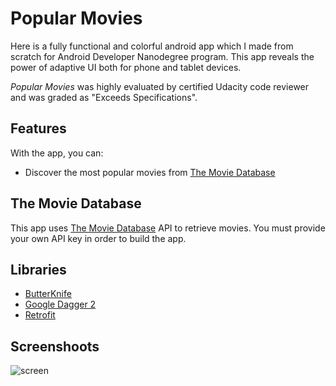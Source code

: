 # Popular Movies

Here is a fully functional and colorful android app which I made from scratch for Android Developer Nanodegree program.
This app reveals the power of adaptive UI both for phone and tablet devices.

*Popular Movies* was highly evaluated by certified Udacity code reviewer and was graded as "Exceeds Specifications".

## Features

With the app, you can:
* Discover the most popular movies from [The Movie Database](https://www.themoviedb.org/documentation/api)

## The Movie Database

This app uses [The Movie Database](https://www.themoviedb.org/documentation/api) API to retrieve movies.
You must provide your own API key in order to build the app.

## Libraries

* [ButterKnife](https://github.com/JakeWharton/butterknife)
* [Google Dagger 2](https://github.com/square/dagger)
* [Retrofit](https://github.com/square/retrofit)

## Screenshoots

![screen](../master/screenshoots/list-movies.png)

